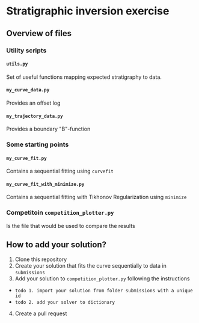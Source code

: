 # Stratigraphic inversion exercise

## Overview of files

### Utility scripts

#### `utils.py`
Set of useful functions mapping expected stratigraphy to data.

#### `my_curve_data.py`
Provides an offset log

#### `my_trajectory_data.py`
Provides a boundary "B"-function

### Some starting points

#### `my_curve_fit.py`
Contains a sequential fitting using `curvefit`

#### `my_curve_fit_with_minimize.py`
Contains a sequential fitting with Tikhonov Regularization using `minimize`


### Competitoin `competition_plotter.py`
Is the file that would be used to compare the results

## How to add your solution?
1. Clone this repository
2. Create your solution that fits the curve sequentially to data in `submissions`
3. Add your solution to `competition_plotter.py` following the instructions
- `todo 1. import your solution from folder submissions with a unique id`
- `todo 2. add your solver to dictionary`
4. Create a pull request



